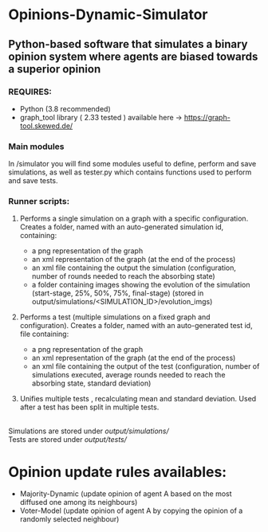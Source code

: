 # Opinions-Dynamic-Simulator 
## Python-based software that simulates a binary opinion system where agents are biased towards a superior opinion ##

### REQUIRES:
  - Python (3.8 recommended)
  - graph_tool library ( 2.33 tested ) available here -> https://graph-tool.skewed.de/ 

### Main modules
In /simulator you will find some modules useful to define, perform and save simulations, as well as tester.py which contains functions used to perform 
and save tests.

### Runner scripts:
  1. Performs a single simulation on a graph with a specific configuration. Creates a folder, named with an auto-generated simulation id, containing:
      - a png representation of the graph
      - an xml representation of the graph (at the end of the process)
      - an xml file containing the output the simulation (configuration, number of rounds needed to reach the absorbing state)
      - a folder containing images showing the evolution of the simulation (start-stage, 25%, 50%, 75%, final-stage)
        (stored in output/simulations/<SIMULATION_ID>/evolution_imgs)

  2. Performs a test (multiple simulations on a fixed graph and configuration). Creates a folder, named with an auto-generated test id, file containing:
      - a png representation of the graph
      - an xml representation of the graph (at the end of the process)
      - an xml file containing the output of the test (configuration, number of simulations executed, average rounds needed to reach the absorbing state, standard           deviation)
      
 33. Unifies multiple tests , recalculating mean and standard deviation. Used after a test has been split in multiple tests.
   
    
\
Simulations are stored under *output/simulations/* \
Tests are stored under *output/tests/*

# Opinion update rules availables: 
  - Majority-Dynamic (update opinion of agent A based on the most diffused one among its neighbours)
  - Voter-Model (update opinion of agent A by copying the opinion of a randomly selected neighbour)
